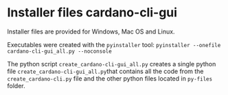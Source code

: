 # Installer files cardano-cli-gui
Installer files are provided for Windows, Mac OS and Linux.

Executables were created with the `pyinstaller` tool:
`pyinstaller --onefile cardano-cli-gui_all.py --noconsole`

The python script `create_cardano-cli-gui_all.py` creates a single 
python file `create_cardano-cli-gui_all.py`that contains all the code 
from the `create_cardano-cli.py` file and the other python files 
located in `py-files` folder. 
